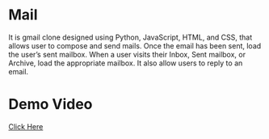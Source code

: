 # Mail
It is gmail clone designed using Python, JavaScript, HTML, and CSS, that allows user to compose and send mails. Once the email has been sent, load the user’s sent mailbox. When a user visits their Inbox, Sent mailbox, or Archive, load the appropriate mailbox. It also allow users to reply to an email.
# Demo Video
[Click Here](https://www.youtube.com/watch?v=B2qYU9Jhif0)

